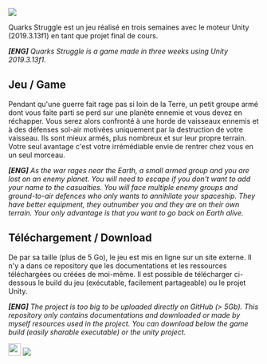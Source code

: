 ![](https://i.imgur.com/1moW4ZU.png)

Quarks Struggle est un jeu réalisé en trois semaines avec le moteur Unity (2019.3.13f1) en tant que projet final de cours.

***[ENG]** Quarks Struggle is a game made in three weeks using Unity 2019.3.13f1.*

## Jeu / Game
Pendant qu'une guerre fait rage pas si loin de la Terre, un petit groupe armé dont vous faite parti se perd sur une planète ennemie et vous devez en réchapper. Vous serez alors confronté à une horde de vaisseaux ennemis et à des défenses sol-air motivées uniquement par la destruction de votre vaisseau. Ils sont mieux armés, plus nombreux et sur leur propre terrain. Votre seul avantage c'est votre irrémédiable envie de rentrer chez vous en un seul morceau.

***[ENG]** As the war rages near the Earth, a small armed group and you are lost on an enemy planet. You will need to escape if you don't want to add your name to the casualties. You will face multiple enemy groups and ground-to-air defences who only wants to annihilate your spaceship. They have better equipment, they outnumber you and they are on their own terrain. Your only advantage is that you want to go back on Earth alive.*

## Téléchargement / Download
De par sa taille (plus de 5 Go), le jeu est mis en ligne sur un site externe. Il n'y a dans ce repository que les documentations et les ressources téléchargées ou créées de moi-même. Il est possible de télécharger ci-dessous le build du jeu (exécutable, facilement partageable) ou le projet Unity.

***[ENG]** The project is too big to be uploaded directly on GitHub (> 5Gb). This repository only contains documentations and downloaded or made by myself resources used in the project. You can download below the game build (easily sharable executable) or the unity project.*

[<img src="https://i.imgur.com/kKNPXHx.png" height="25"/>](https://mega.nz/folder/oN8T3KxZ#h_qvmdfPdvAjiCbXF26r3A)
[![](https://i.imgur.com/LJ65MYn.png)](https://mega.nz/file/sYMgkZLC#dcR-TAmLRrHOUMANexTK7F8K4QTKCDsNtzXhWSBRTbw)
